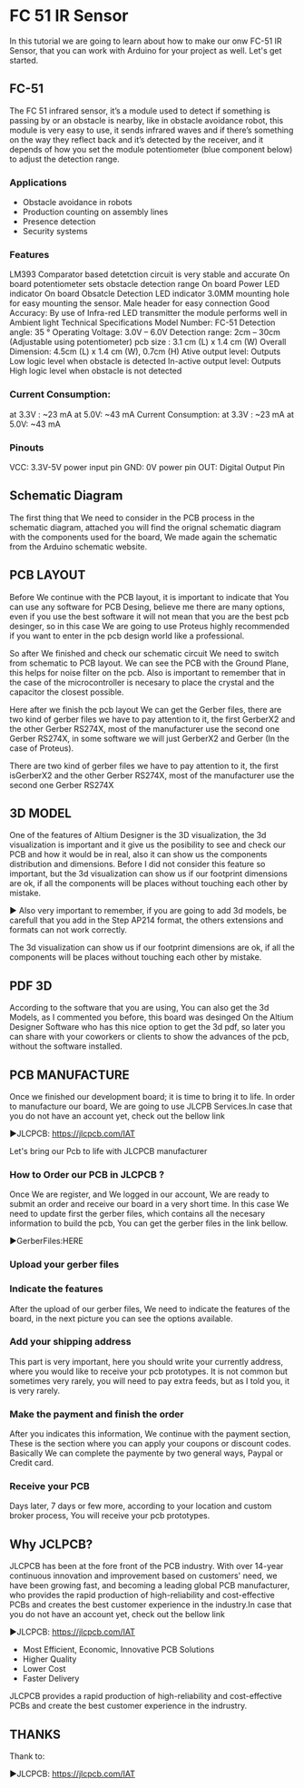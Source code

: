 # FC 51 IR Sensor
In this tutorial we are going to learn about how to make our onw FC-51 IR Sensor, that you can work with Arduino for your project as well. Let's get started.

## FC-51
The FC 51 infrared sensor, it’s a module used to detect if something is passing by or an obstacle is nearby, like in obstacle avoidance robot, this module is very easy to use, it sends infrared waves and if there’s something on the way they reflect back and it’s detected by the receiver, and it depends of how you set the module potentiometer (blue component below) to adjust the detection range.

### Applications
 - Obstacle avoidance in robots
 - Production counting on assembly lines
 - Presence detection
 - Security systems

### Features
LM393 Comparator based detetction circuit is very stable and accurate
On board potentiometer sets obstacle detection range
On board Power LED indicator
On board Obsatcle Detection LED indicator
3.0MM mounting hole for easy mounting the sensor.
Male header for easy connection
Good Accuracy: By use of Infra-red LED transmitter the module performs well in Ambient light
Technical Specifications
Model Number: FC-51
Detection angle: 35 °
Operating Voltage: 3.0V – 6.0V
Detection range: 2cm – 30cm (Adjustable using potentiometer)
pcb size : 3.1 cm (L) x 1.4 cm (W)
Overall Dimension: 4.5cm (L) x 1.4 cm (W), 0.7cm (H)
Ative output level: Outputs Low logic level when obstacle is detected
In-active output level: Outputs High logic level when obstacle is not detected

### Current Consumption:

at 3.3V : ~23 mA
at 5.0V: ~43 mA
Current Consumption:
at 3.3V : ~23 mA
at 5.0V: ~43 mA

### Pinouts
VCC: 3.3V-5V power input pin
GND: 0V power pin
OUT: Digital Output Pin

## Schematic Diagram
The first thing that We need to consider in the PCB process in the schematic diagram, attached you will find the orignal schematic diagram with the components used for the board, We made again the schematic from the Arduino schematic website.

## PCB LAYOUT
Before We continue with the PCB layout, it is important to indicate that You can use any software for PCB Desing, believe me there are many options, even if you use the best software it will not mean that you are the best pcb desinger, so in this case We are going to use Proteus highly recommended if you want to enter in the pcb design world like a professional.

So after We finished and check our schematic circuit We need to switch from schematic to PCB layout. We can see the PCB with the Ground Plane, this helps for noise filter on the pcb. Also is important to remember that in the case of the microcontroller is necesary to place the crystal and the capacitor the closest possible.

Here after we finish the pcb layout We can get the Gerber files, there are two kind of gerber files we have to pay attention to it, the first GerberX2 and the other Gerber RS274X, most of the manufacturer use the second one Gerber RS274X, in some software we will just GerberX2 and Gerber (In the case of Proteus).

There are two kind of gerber files we have to pay attention to it, the first isGerberX2 and the other Gerber RS274X, most of the manufacturer use the second one Gerber RS274X

## 3D MODEL
One of the features of Altium Designer is the 3D visualization, the 3d visualization is important and it give us the posibility to see and check our PCB and how it would be in real, also it can show us the components distribution and dimensions. Before I did not consider this feature so important, but the 3d visualization can show us if our footprint dimensions are ok, if all the components will be places without touching each other by mistake.

► Also very important to remember, if you are going to add 3d models, be carefull that you add in the Step AP214 format, the others extensions and formats can not work correctly.

The 3d visualization can show us if our footprint dimensions are ok, if all the components will be places without touching each other by mistake.

## PDF 3D
According to the software that you are using, You can also get the 3d Models, as I commented you before, this board was desinged On the Altium Designer Software who has this nice option to get the 3d pdf, so later you can share with your coworkers or clients to show the advances of the pcb, without the software installed.

## PCB MANUFACTURE
Once we finished our development board; it is time to bring it to life. In order to manufacture our board, We are going to use JLCPB Services.In case that you do not have an account yet, check out the bellow link

►JLCPCB: https://jlcpcb.com/IAT

Let's bring our Pcb to life with JLCPCB manufacturer

### How to Order our PCB in JLCPCB ?
Once We are register, and We logged in our account, We are ready to submit an order and receive our board in a very short time. In this case We need to update first the gerber files, which contains all the necesary information to build the pcb, You can get the gerber files in the link bellow.

►GerberFiles:HERE

### Upload your gerber files

### Indicate the features
After the upload of our gerber files, We need to indicate the features of the board, in the next picture you can see the options available.

### Add your shipping address
This part is very important, here you should write your currently address, where you would like to receive your pcb prototypes. It is not common but sometimes very rarely, you will need to pay extra feeds, but as I told you, it is very rarely.

### Make the payment and finish the order
After you indicates this information, We continue with the payment section, These is the section where you can apply your coupons or discount codes. Basically We can complete the paymente by two general ways, Paypal or Credit card.

### Receive your PCB
Days later, 7 days or few more, according to your location and custom broker process, You will receive your pcb prototypes.

## Why JCLPCB?
JLCPCB has been at the fore front of the PCB industry. With over 14-year continuous innovation and improvement based on customers' need, we have been growing fast, and becoming a leading global PCB manufacturer, who provides the rapid production of high-reliability and cost-effective PCBs and creates the best customer experience in the industry.In case that you do not have an account yet, check out the bellow link

►JLCPCB: https://jlcpcb.com/IAT

 - Most Efficient, Economic, Innovative PCB Solutions
 - Higher Quality
 - Lower Cost
 - Faster Delivery

JLCPCB provides a rapid production of high-reliability and cost-effective PCBs and create the best customer experience in the indrustry.

## THANKS
Thank to:

►JLCPCB: https://jlcpcb.com/IAT

